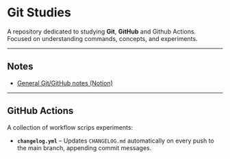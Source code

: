 # Git Studies

A repository dedicated to studying **Git**, **GitHub** and Github Actions.  
Focused on understanding commands, concepts, and experiments.

---

## Notes
- [General Git/GitHub notes (Notion)](https://www.notion.so/Git_commands-1ea0166bb9f680cfa811fc06fbde2683?source=copy_link)  

---

## GitHub Actions
A collection of workflow scrips experiments:

- **`changelog.yml`** – Updates `CHANGELOG.md` automatically on every push to the main branch, appending commit messages.
